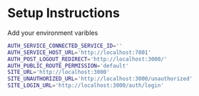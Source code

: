 # Setup Instructions

Add your environment varibles

```bash
AUTH_SERVICE_CONNECTED_SERVICE_ID=''
AUTH_SERVICE_HOST_URL='http://localhost:7001'
AUTH_POST_LOGOUT_REDIRECT='http://localhost:3000/'
AUTH_PUBLIC_ROUTE_PERMISSION='default'
SITE_URL='http://localhost:3000'
SITE_UNAUTHORIZED_URL='http://localhost:3000/unauthorized'
SITE_LOGIN_URL='http://localhost:3000/auth/login'
```
